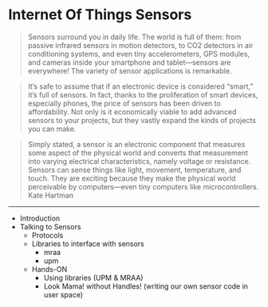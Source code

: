 # Internet Of Things Sensors

> Sensors surround you in daily life. The world is full of them: from passive infrared sensors in motion detectors, to CO2 detectors in air conditioning systems, and even tiny accelerometers, GPS modules, and cameras inside your smartphone and tablet—sensors are everywhere! The variety of sensor applications is remarkable.

> It’s safe to assume that if an electronic device is considered “smart,” it’s full of sensors. In fact, thanks to the proliferation of smart devices, especially phones, the price of sensors has been driven to affordability. Not only is it economically viable to add advanced sensors to your projects, but they vastly expand the kinds of projects you can make. 

> Simply stated, a sensor is an electronic component that measures some aspect of the physical world and converts that measurement into varying electrical characteristics, namely voltage or resistance. Sensors can sense things like light, movement, temperature, and touch. They are exciting because they make the physical world perceivable by computers—even tiny computers like microcontrollers. Kate Hartman

----------

* Introduction
* Talking to Sensors
  * Protocols
  * Libraries to interface with sensors
     * mraa
     * upm
  * Hands-ON
    * Using libraries (UPM & MRAA)
    * Look Mama! without Handles! (writing our own sensor code in user space)


